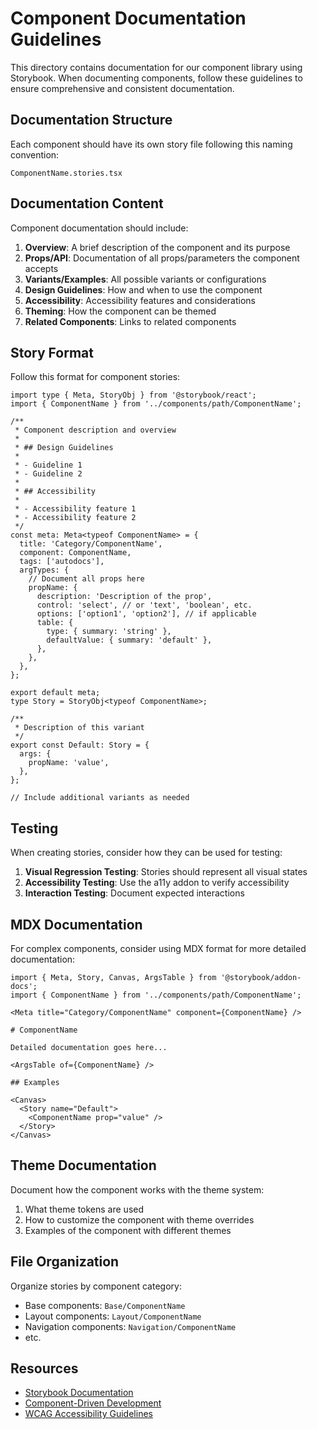 # Component Documentation Guidelines

This directory contains documentation for our component library using Storybook. When documenting components, follow these guidelines to ensure comprehensive and consistent documentation.

## Documentation Structure

Each component should have its own story file following this naming convention:
```
ComponentName.stories.tsx
```

## Documentation Content

Component documentation should include:

1. **Overview**: A brief description of the component and its purpose
2. **Props/API**: Documentation of all props/parameters the component accepts
3. **Variants/Examples**: All possible variants or configurations
4. **Design Guidelines**: How and when to use the component
5. **Accessibility**: Accessibility features and considerations
6. **Theming**: How the component can be themed
7. **Related Components**: Links to related components

## Story Format

Follow this format for component stories:

```tsx
import type { Meta, StoryObj } from '@storybook/react';
import { ComponentName } from '../components/path/ComponentName';

/**
 * Component description and overview
 * 
 * ## Design Guidelines
 * 
 * - Guideline 1
 * - Guideline 2
 * 
 * ## Accessibility
 * 
 * - Accessibility feature 1
 * - Accessibility feature 2
 */
const meta: Meta<typeof ComponentName> = {
  title: 'Category/ComponentName',
  component: ComponentName,
  tags: ['autodocs'],
  argTypes: {
    // Document all props here
    propName: {
      description: 'Description of the prop',
      control: 'select', // or 'text', 'boolean', etc.
      options: ['option1', 'option2'], // if applicable
      table: {
        type: { summary: 'string' },
        defaultValue: { summary: 'default' },
      },
    },
  },
};

export default meta;
type Story = StoryObj<typeof ComponentName>;

/**
 * Description of this variant
 */
export const Default: Story = {
  args: {
    propName: 'value',
  },
};

// Include additional variants as needed
```

## Testing

When creating stories, consider how they can be used for testing:

1. **Visual Regression Testing**: Stories should represent all visual states
2. **Accessibility Testing**: Use the a11y addon to verify accessibility
3. **Interaction Testing**: Document expected interactions

## MDX Documentation

For complex components, consider using MDX format for more detailed documentation:

```mdx
import { Meta, Story, Canvas, ArgsTable } from '@storybook/addon-docs';
import { ComponentName } from '../components/path/ComponentName';

<Meta title="Category/ComponentName" component={ComponentName} />

# ComponentName

Detailed documentation goes here...

<ArgsTable of={ComponentName} />

## Examples

<Canvas>
  <Story name="Default">
    <ComponentName prop="value" />
  </Story>
</Canvas>
```

## Theme Documentation

Document how the component works with the theme system:

1. What theme tokens are used
2. How to customize the component with theme overrides
3. Examples of the component with different themes

## File Organization

Organize stories by component category:

- Base components: `Base/ComponentName`
- Layout components: `Layout/ComponentName`
- Navigation components: `Navigation/ComponentName`
- etc.

## Resources

- [Storybook Documentation](https://storybook.js.org/docs/react/writing-docs/introduction)
- [Component-Driven Development](https://www.componentdriven.org/)
- [WCAG Accessibility Guidelines](https://www.w3.org/WAI/standards-guidelines/wcag/) 